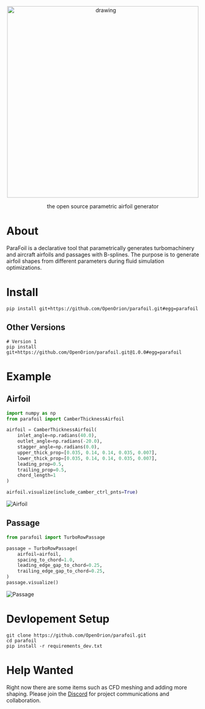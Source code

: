 <p align="center">
    <img src="./assets/logo.svg" alt="drawing" width="500"/>
</p>

<p align="center">the open source parametric airfoil generator</p>


# About
ParaFoil is a declarative tool that parametrically generates turbomachinery and aircraft airfoils and passages with B-splines. The purpose is to generate airfoil shapes from different parameters during fluid simulation optimizations.


# Install
```
pip install git+https://github.com/OpenOrion/parafoil.git#egg=parafoil
```

## Other Versions
```
# Version 1
pip install git+https://github.com/OpenOrion/parafoil.git@1.0.0#egg=parafoil
```

# Example

## Airfoil
```python
import numpy as np
from parafoil import CamberThicknessAirfoil

airfoil = CamberThicknessAirfoil(
    inlet_angle=np.radians(40.0),
    outlet_angle=np.radians(-20.0),
    stagger_angle=np.radians(0.0),
    upper_thick_prop=[0.035, 0.14, 0.14, 0.035, 0.007],
    lower_thick_prop=[0.035, 0.14, 0.14, 0.035, 0.007],
    leading_prop=0.5,
    trailing_prop=0.5,
    chord_length=1
)

airfoil.visualize(include_camber_ctrl_pnts=True)
```
![Airfoil](./assets/airfoil.png)

## Passage
```python
from parafoil import TurboRowPassage 

passage = TurboRowPassage(
    airfoil=airfoil,
    spacing_to_chord=1.0,
    leading_edge_gap_to_chord=0.25,
    trailing_edge_gap_to_chord=0.25,
)
passage.visualize()
```

![Passage](./assets/passage.png)


# Devlopement Setup
```
git clone https://github.com/OpenOrion/parafoil.git
cd parafoil
pip install -r requirements_dev.txt
```

# Help Wanted
Right now there are some items such as CFD meshing and adding more shaping. Please join the [Discord](https://discord.gg/H7qRauGkQ6) for project communications and collaboration.

